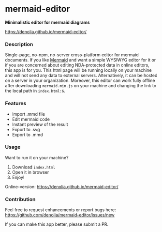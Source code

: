 # mermaid-editor
**Minimalistic editor for mermaid diagrams**

https://denolia.github.io/mermaid-editor/

### Description

Single-page, no-npm, no-server cross-platform editor for mermaid documents.
If you like [Mermaid](https://mermaid-js.github.io/) and want a simple WYSIWYG editor for it or if you are concerned about editing NDA-protected data in online editors, this app is for you. 
This html page will be running locally on your machine and will not send any data to external servers.
Alternatively, it can be hosted on a server in your organization. Moreover, this editor can work fully offline after downloading `mermaid.min.js` on your machine and changing the link to the local path in `index.html:6`.

### Features

- Import .mmd file
- Edit mermaid code 
- Instant preview of the result
- Export to .svg
- Export to .mmd  

### Usage

Want to run it on your machine? 

1. Download `index.html`
1. Open it in browser
1. Enjoy!

Online-version:  https://denolia.github.io/mermaid-editor/

### Contribution

Feel free to request enhancements or report bugs here: https://github.com/denolia/mermaid-editor/issues/new 

If you can make this app better, please submit a PR.   
